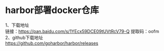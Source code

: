 harbor部署docker仓库
====================
1、下载地址  
链接：https://pan.baidu.com/s/1YEcx59DCE09tUVtRcV79-Q 提取码：oofm  
2、github下载地址  
https://github.com/goharbor/harbor/releases  
